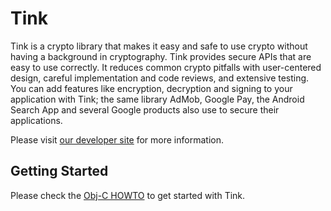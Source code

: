 # Tink

Tink is a crypto library that makes it easy and safe to use crypto without
having a background in cryptography. Tink provides secure APIs that are easy
to use correctly. It reduces common crypto pitfalls with user-centered design,
careful implementation and code reviews, and extensive testing. You can add
features like encryption, decryption and signing to your application with Tink;
the same library AdMob, Google Pay, the Android Search App and several Google
products also use to secure their applications.

Please visit [our developer site](../README.md) for more information.

## Getting Started

Please check the [Obj-C HOWTO](../g3doc/OBJC-HOWTO.md) to get started with Tink.
